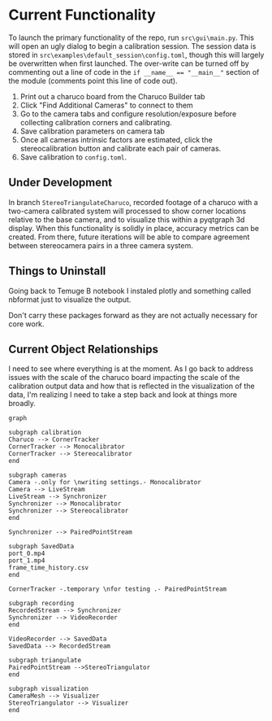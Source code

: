 # Current Functionality

To launch the primary functionality of the repo, run `src\gui\main.py`. This will open an ugly dialog to begin a calibration session. The session data is stored in `src\examples\default_session\config.toml`, though this will largely be overwritten when first launched. The over-write can be turned off by commenting out a line of code in the `if __name__ == "__main__"` section of the module (comments point this line of code out).

1. Print out a charuco board from the Charuco Builder tab
2. Click "Find Additional Cameras" to connect to them
3. Go to the camera tabs and configure resolution/exposure before collecting calibration corners and calibrating.
4. Save calibration parameters on camera tab
5. Once all cameras intrinsic factors are estimated, click the stereocalibration button and calibrate each pair of cameras.
6. Save calibration to `config.toml`.

## Under Development


In branch `StereoTriangulateCharuco`, recorded footage of a charuco with a two-camera calibrated system will processed to show corner locations relative to the base camera, and to visualize this within a pyqtgraph 3d display. When this functionality is solidly in place, accuracy metrics can be created. From there, future iterations will be able to compare agreement between stereocamera pairs in a three camera system.


## Things to Uninstall

Going back to Temuge B notebook I instaled plotly and something called nbformat just to visualize the output. 

Don't carry these packages forward as they are not actually necessary for core work.

## Current Object Relationships

I need to see where everything is at the moment. As I go back to address issues with the scale of the charuco board impacting the scale of the calibration output data and how that is reflected in the visualization of the data, I'm realizing I need to take a step back and look at things more broadly.


```mermaid
graph 

subgraph calibration
Charuco --> CornerTracker
CornerTracker --> Monocalibrator
CornerTracker --> Stereocalibrator
end

subgraph cameras
Camera -.only for \nwriting settings.- Monocalibrator
Camera --> LiveStream
LiveStream --> Synchronizer
Synchronizer --> Monocalibrator
Synchronizer --> Stereocalibrator
end

Synchronizer --> PairedPointStream 

subgraph SavedData
port_0.mp4
port_1.mp4
frame_time_history.csv
end

CornerTracker -.temporary \nfor testing .- PairedPointStream

subgraph recording
RecordedStream --> Synchronizer
Synchronizer --> VideoRecorder
end

VideoRecorder --> SavedData
SavedData --> RecordedStream

subgraph triangulate
PairedPointStream -->StereoTriangulator
end

subgraph visualization
CameraMesh --> Visualizer
StereoTriangulator --> Visualizer
end
```
